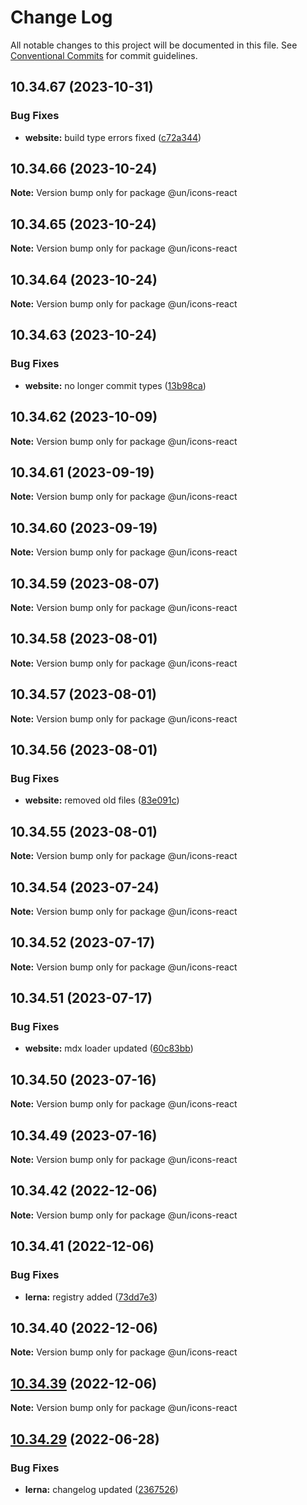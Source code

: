 # Change Log

All notable changes to this project will be documented in this file.
See [Conventional Commits](https://conventionalcommits.org) for commit guidelines.

## 10.34.67 (2023-10-31)


### Bug Fixes

* **website:** build type errors fixed ([c72a344](https://github.com/carbon-design-system/carbon/commit/c72a3440fc4ef3f29fdacb24e853e315bc54fe0b))





## 10.34.66 (2023-10-24)

**Note:** Version bump only for package @un/icons-react





## 10.34.65 (2023-10-24)

**Note:** Version bump only for package @un/icons-react





## 10.34.64 (2023-10-24)

**Note:** Version bump only for package @un/icons-react





## 10.34.63 (2023-10-24)


### Bug Fixes

* **website:** no longer commit types ([13b98ca](https://github.com/carbon-design-system/carbon/commit/13b98ca873487caa77dbc0828da85c9c136ce6a5))





## 10.34.62 (2023-10-09)

**Note:** Version bump only for package @un/icons-react





## 10.34.61 (2023-09-19)

**Note:** Version bump only for package @un/icons-react





## 10.34.60 (2023-09-19)

**Note:** Version bump only for package @un/icons-react





## 10.34.59 (2023-08-07)

**Note:** Version bump only for package @un/icons-react





## 10.34.58 (2023-08-01)

**Note:** Version bump only for package @un/icons-react





## 10.34.57 (2023-08-01)

**Note:** Version bump only for package @un/icons-react





## 10.34.56 (2023-08-01)


### Bug Fixes

* **website:** removed old files ([83e091c](https://github.com/carbon-design-system/carbon/commit/83e091c04153ac227dbad158e999cb4f247c58ce))





## 10.34.55 (2023-08-01)

**Note:** Version bump only for package @un/icons-react





## 10.34.54 (2023-07-24)

**Note:** Version bump only for package @un/icons-react





## 10.34.52 (2023-07-17)

**Note:** Version bump only for package @un/icons-react





## 10.34.51 (2023-07-17)


### Bug Fixes

* **website:** mdx loader updated ([60c83bb](https://github.com/carbon-design-system/carbon/commit/60c83bba74621ba5a93c9718bc49e4cdfbc807b6))





## 10.34.50 (2023-07-16)

**Note:** Version bump only for package @un/icons-react





## 10.34.49 (2023-07-16)

**Note:** Version bump only for package @un/icons-react





## 10.34.42 (2022-12-06)

**Note:** Version bump only for package @un/icons-react

## 10.34.41 (2022-12-06)

### Bug Fixes

- **lerna:** registry added ([73dd7e3](https://github.com/carbon-design-system/carbon/commit/73dd7e367e91bc1a372aa7e3f841f7f24a1b6934))

## 10.34.40 (2022-12-06)

**Note:** Version bump only for package @un/icons-react

## [10.34.39](https://github.com/carbon-design-system/carbon/compare/@un/icons-react@10.34.38...@un/icons-react@10.34.39) (2022-12-06)

**Note:** Version bump only for package @un/icons-react

## [10.34.29](https://github.com/carbon-design-system/carbon/compare/@un/icons-react@10.34.28...@un/icons-react@10.34.29) (2022-06-28)

### Bug Fixes

- **lerna:** changelog updated ([2367526](https://github.com/carbon-design-system/carbon/commit/236752651f113088dc7bee3921e5c06213c1f72e))
